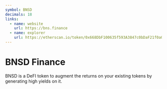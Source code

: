 ```yaml
---
symbol: BNSD
decimals: 18
links:
  - name: website
    url: https://bns.finance
  - name: explorer
    url: https://etherscan.io/token/0x668DbF100635f593A3847c0bDaF21f0a09380188
---
```


# BNSD Finance

BNSD is a DeFI token to augment the returns on your existing tokens by generating high yields on it.
